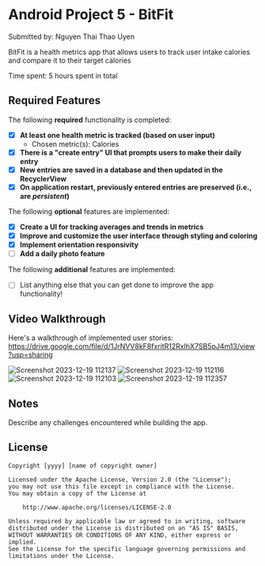 # Android Project 5 - BitFit

Submitted by: Nguyen Thai Thao Uyen

BitFit is a health metrics app that allows users to track user intake calories and compare it to their target calories

Time spent: 5 hours spent in total

## Required Features

The following **required** functionality is completed:

- [X] **At least one health metric is tracked (based on user input)**
  - Chosen metric(s): Calories
- [X] **There is a "create entry" UI that prompts users to make their daily entry**
- [X] **New entries are saved in a database and then updated in the RecyclerView**
- [X] **On application restart, previously entered entries are preserved (i.e., are *persistent*)**
 
The following **optional** features are implemented:

- [X] **Create a UI for tracking averages and trends in metrics**
- [X] **Improve and customize the user interface through styling and coloring**
- [X] **Implement orientation responsivity**
- [ ] **Add a daily photo feature**

The following **additional** features are implemented:

- [ ] List anything else that you can get done to improve the app functionality!

## Video Walkthrough

Here's a walkthrough of implemented user stories:
https://drive.google.com/file/d/1JrNVV8kF8fxritR12RxIhX7SB5pJ4m13/view?usp=sharing

![Screenshot 2023-12-19 112137](https://github.com/pengwingokla/CS388-Project-5-6-BitFit/assets/96941717/6fbd1dec-da20-45fc-b611-fcc52d04f00b)
![Screenshot 2023-12-19 112116](https://github.com/pengwingokla/CS388-Project-5-6-BitFit/assets/96941717/bec9ab00-c2ac-48da-8b99-d265362602cc)
![Screenshot 2023-12-19 112103](https://github.com/pengwingokla/CS388-Project-5-6-BitFit/assets/96941717/cd4f8210-19bf-4b27-a69b-816ac43f2065)
![Screenshot 2023-12-19 112357](https://github.com/pengwingokla/CS388-Project-5-6-BitFit/assets/96941717/1537d328-8678-4032-a65d-fef985e746ff)


## Notes

Describe any challenges encountered while building the app.

## License

    Copyright [yyyy] [name of copyright owner]

    Licensed under the Apache License, Version 2.0 (the "License");
    you may not use this file except in compliance with the License.
    You may obtain a copy of the License at

        http://www.apache.org/licenses/LICENSE-2.0

    Unless required by applicable law or agreed to in writing, software
    distributed under the License is distributed on an "AS IS" BASIS,
    WITHOUT WARRANTIES OR CONDITIONS OF ANY KIND, either express or implied.
    See the License for the specific language governing permissions and
    limitations under the License.
